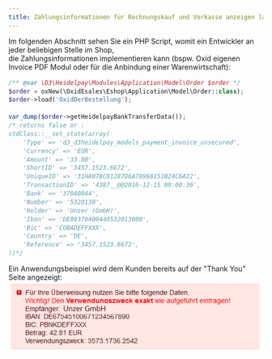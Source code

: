 ```yaml
---
title: Zahlungsinformationen für Rechnungskauf und Vorkasse anzeigen lassen
---
```

Im folgenden Abschnitt sehen Sie ein PHP Script, womit ein Entwickler an jeder beliebigen Stelle im Shop,  
die Zahlungsinformationen implementieren kann (bspw. Oxid eigenen Invoice PDF Modul oder für die Anbindung einer Warenwirtschaft):
```php
/** @var \D3\Heidelpay\Modules\Application\Model\Order $order */
$order = oxNew(\OxidEsales\Eshop\Application\Model\Order::class);
$order->load('OxidDerBestellung');

var_dump($order->getHeidelpayBankTransferData());
/* returns false or :
stdClass::__set_state(array(
    'Type' => 'd3_d3heidelpay_models_payment_invoice_unsecured',
    'Currency' => 'EUR',
    'Amount' => '33.80',
    'ShortID' => '3457.1523.6672',
    'UniqueID' => '31HA07BC81287D6A78968151B24C6A22',
    'TransactionID' => '4387__@@2016-12-15 09:00:36',
    'Bank' => '37040044',
    'Number' => '5320130',
    'Holder' => 'Unzer (GmbH)',
    'Iban' => 'DE89370400440532013000',
    'Bic' => 'COBADEFFXXX',
    'Country' => 'DE',
    'Reference' => '3457.1523.6672',
))*/
```  

Ein Anwendungsbeispiel wird dem Kunden bereits auf der "Thank You" Seite angezeigt:  
<img style="float: left" src="../../img/unzer_thank_you_bank_informationen.png" alt="Zahlungsinformationen für Rechnungskauf und Vorkasse anzeigen lassen">
